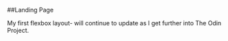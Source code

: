 ##Landing Page

My first flexbox layout- will continue to update as I get further into The Odin Project.

